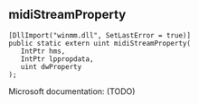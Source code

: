 ## midiStreamProperty

```
[DllImport("winmm.dll", SetLastError = true)]
public static extern uint midiStreamProperty(
   IntPtr hms,
   IntPtr lppropdata,
   uint dwProperty
);
```

Microsoft documentation: (TODO)
